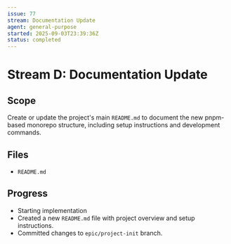 ```yaml
---
issue: 77
stream: Documentation Update
agent: general-purpose
started: 2025-09-03T23:39:36Z
status: completed
---
```


# Stream D: Documentation Update

## Scope

Create or update the project's main `README.md` to document the new pnpm-based monorepo structure, including setup instructions and development commands.

## Files

- `README.md`

## Progress

- Starting implementation
- Created a new `README.md` file with project overview and setup instructions.
- Committed changes to `epic/project-init` branch.
